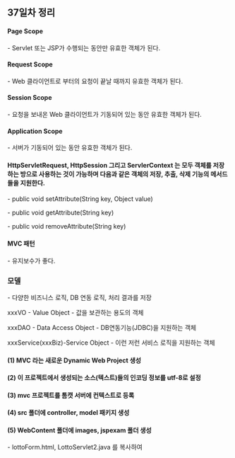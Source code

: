 ## 37일차 정리

#### Page Scope

\- Servlet 또는 JSP가 수행되는 동안만 유효한 객체가 된다.

#### Request Scope

\- Web 클라이언트로 부터의 요청이 끝날 때까지 유효한 객체가 된다.

#### Session Scope

\- 요청을 보내온 Web 클라이언트가 기동되어 있는 동안 유효한 객체가 된다.

#### Application Scope

\- 서버가 기동되어 있는 동안 유효한 객체가 된다.



#### HttpServletRequest, HttpSession 그리고 ServlerContext 는 모두 객체를 저장하는 방으로 사용하는 것이 가능하며 다음과 같은 객체의 저장, 추출, 삭제 기능의 메서드들을 지원한다.

\- public void setAttribute(String key, Object value)

\- public void getAttribute(String key)

\- public void removeAttribute(String key)



#### MVC 패턴

\- 유지보수가 좋다.



### 모델

\- 다양한 비즈니스 로직, DB 연동 로직, 처리 결과를 저장



xxxVO - Value Object - 값을 보관하는 용도의 객체

xxxDAO - Data Access Object - DB연동기능(JDBC)을 지원하는 객체

xxxService(xxxBiz)-Service Object - 이런 저런 서비스 로직을 지원하는 객체



#### (1) MVC 라는 새로운 Dynamic Web Project 생성

#### (2) 이 프로젝트에서 생성되는 소스(텍스트)들의 인코딩 정보를 utf-8로 설정

#### (3) mvc 프로젝트를 톰캣 서버에 컨텍스트로 등록

#### (4) src 폴더에 controller, model 패키지 생성

#### (5) WebContent 폴더에 images, jspexam 폴더 생성



\- lottoForm.html, LottoServlet2.java 를 복사하여 





